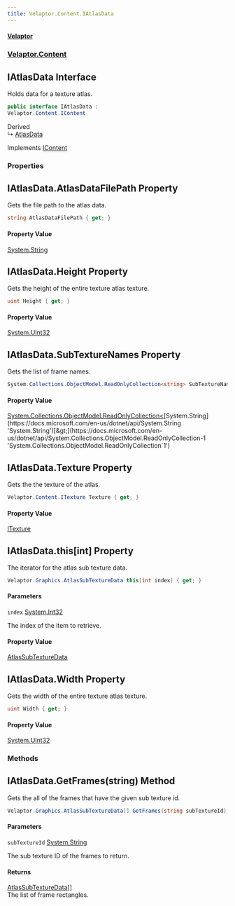```yaml
---
title: Velaptor.Content.IAtlasData
---
```


#### [Velaptor](Namespaces.md 'Velaptor Namespaces')
### [Velaptor.Content](Velaptor.Content.md 'Velaptor.Content')

## IAtlasData Interface

Holds data for a texture atlas.

```csharp
public interface IAtlasData :
Velaptor.Content.IContent
```

Derived  
&#8627; [AtlasData](Velaptor.Content.AtlasData.md 'Velaptor.Content.AtlasData')

Implements [IContent](Velaptor.Content.IContent.md 'Velaptor.Content.IContent')
### Properties

<a name='Velaptor.Content.IAtlasData.AtlasDataFilePath'></a>

## IAtlasData.AtlasDataFilePath Property

Gets the file path to the atlas data.

```csharp
string AtlasDataFilePath { get; }
```

#### Property Value
[System.String](https://docs.microsoft.com/en-us/dotnet/api/System.String 'System.String')

<a name='Velaptor.Content.IAtlasData.Height'></a>

## IAtlasData.Height Property

Gets the height of the entire texture atlas texture.

```csharp
uint Height { get; }
```

#### Property Value
[System.UInt32](https://docs.microsoft.com/en-us/dotnet/api/System.UInt32 'System.UInt32')

<a name='Velaptor.Content.IAtlasData.SubTextureNames'></a>

## IAtlasData.SubTextureNames Property

Gets the list of frame names.

```csharp
System.Collections.ObjectModel.ReadOnlyCollection<string> SubTextureNames { get; }
```

#### Property Value
[System.Collections.ObjectModel.ReadOnlyCollection&lt;](https://docs.microsoft.com/en-us/dotnet/api/System.Collections.ObjectModel.ReadOnlyCollection-1 'System.Collections.ObjectModel.ReadOnlyCollection`1')[System.String](https://docs.microsoft.com/en-us/dotnet/api/System.String 'System.String')[&gt;](https://docs.microsoft.com/en-us/dotnet/api/System.Collections.ObjectModel.ReadOnlyCollection-1 'System.Collections.ObjectModel.ReadOnlyCollection`1')

<a name='Velaptor.Content.IAtlasData.Texture'></a>

## IAtlasData.Texture Property

Gets the the texture of the atlas.

```csharp
Velaptor.Content.ITexture Texture { get; }
```

#### Property Value
[ITexture](Velaptor.Content.ITexture.md 'Velaptor.Content.ITexture')

<a name='Velaptor.Content.IAtlasData.this[int]'></a>

## IAtlasData.this[int] Property

The iterator for the atlas sub texture data.

```csharp
Velaptor.Graphics.AtlasSubTextureData this[int index] { get; }
```
#### Parameters

<a name='Velaptor.Content.IAtlasData.this[int].index'></a>

`index` [System.Int32](https://docs.microsoft.com/en-us/dotnet/api/System.Int32 'System.Int32')

The index of the item to retrieve.

#### Property Value
[AtlasSubTextureData](Velaptor.Graphics.AtlasSubTextureData.md 'Velaptor.Graphics.AtlasSubTextureData')

<a name='Velaptor.Content.IAtlasData.Width'></a>

## IAtlasData.Width Property

Gets the width of the entire texture atlas texture.

```csharp
uint Width { get; }
```

#### Property Value
[System.UInt32](https://docs.microsoft.com/en-us/dotnet/api/System.UInt32 'System.UInt32')
### Methods

<a name='Velaptor.Content.IAtlasData.GetFrames(string)'></a>

## IAtlasData.GetFrames(string) Method

Gets the all of the frames that have the given sub texture id.

```csharp
Velaptor.Graphics.AtlasSubTextureData[] GetFrames(string subTextureId);
```
#### Parameters

<a name='Velaptor.Content.IAtlasData.GetFrames(string).subTextureId'></a>

`subTextureId` [System.String](https://docs.microsoft.com/en-us/dotnet/api/System.String 'System.String')

The sub texture ID of the frames to return.

#### Returns
[AtlasSubTextureData](Velaptor.Graphics.AtlasSubTextureData.md 'Velaptor.Graphics.AtlasSubTextureData')[[]](https://docs.microsoft.com/en-us/dotnet/api/System.Array 'System.Array')  
The list of frame rectangles.